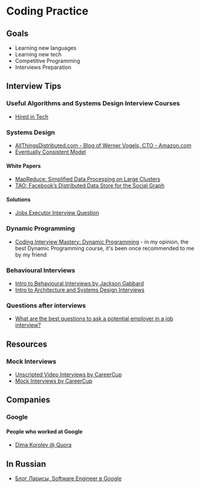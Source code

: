 # Coding Practice

## Goals

* Learning new languages
* Learning new tech
* Competitive Programming
* Interviews Preparation

## Interview Tips

### Useful Algorithms and Systems Design Interview Courses

* [Hired in Tech](https://www.hiredintech.com/)

### Systems Design

* [AllThingsDistributed.com - Blog of Werner Vogels, CTO - Amazon.com](https://www.allthingsdistributed.com/)
* [Eventually Consistent Model](https://www.allthingsdistributed.com/2008/12/eventually_consistent.html)

#### White Papers

* [MapReduce: Simplified Data Processing on Large Clusters](https://static.googleusercontent.com/media/research.google.com/en//archive/mapreduce-osdi04.pdf)
* [TAO: Facebook’s Distributed Data Store for the Social Graph](https://www.usenix.org/system/files/conference/atc13/atc13-bronson.pdf)

#### Solutions

* [Jobs Executor Interview Question](https://docs.google.com/document/d/190Ik3yauub4spoSFRldclBuwjyXuk7RLyxf1GFpPk_U/edit)

### Dynamic Programming

* [Coding Interview Mastery: Dynamic Programming](https://students.byte-by-byte.com/courses/dynamic-programming/) - in my opinion, the best Dynamic Programming course, it's been once recommended to me by my friend

### Behavioural Interviews

* [Intro to Behavioural Interviews by Jackson Gabbard](https://www.youtube.com/watch?v=PJKYqLP6MRE)
* [Intro to Architecture and Systems Design Interviews](https://www.youtube.com/watch?v=ZgdS0EUmn70)

### Questions after interviews

* [What are the best questions to ask a potential employer in a job interview?](https://www.quora.com/What-are-the-best-questions-to-ask-a-potential-employer-in-a-job-interview)

## Resources

### Mock Interviews

* [Unscripted Video Interviews by CareerCup](https://careercup.com/video)
* [Mock Interviews by CareerCup](https://careercup.com/interview)

## Companies

### Google

#### People who worked at Google

* [Dima Korolev @ Quora](https://www.quora.com/profile/Dima-Korolev/answers/Google-company-5)

## In Russian

* [Блог Ларисы, Software Engineer в Google](http://larrr.com/)
